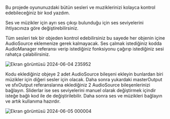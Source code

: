 Bu projede oyununuzdaki bütün sesleri ve muziklerinizi kolayca kontrol edebileceğiniz bir kod yazdım.

Ses ve müzikler için ayrı ses çıkışı bulunduğu için ses seviyelerini ihtiyacınıza göre değiştirebilirsiniz.

Tüm sesleri tek bir objeden kontrol edebilirsiniz bu sayede her objenin içine AudioSource eklemenize gerek kalmayacak.
Ses çalmak istediğiniz kodda AudioManager referansı verip istediğiniz fonksiyonu çağırıp istediğiniz sesi rahatça çalabilirsiniz.

![Ekran görüntüsü 2024-06-04 235952](https://github.com/Florianus04/AudioManager/assets/101597266/54f4a4fd-b07f-4f9c-a0ef-4e496431074f)

Kodu eklediğiniz objeye 2 adet AudioSource bileşeni ekleyin bunlardan biri müzikler için diğeri sesler için olacak.
Daha sonra yukardaki masterOutput ve sfxOutput referanslarına eklediğiniz 2 AudioSource bileşenlerinizi bağlayın.
Sliderlar ise ses seviyelerini manuel olarak değiştirmek içindir isteğe bağlı kod ile de değiştirilebilir.
Daha sonra ses ve müzikleri bağlayın ve artık kullanıma hazırdır.

![Ekran görüntüsü 2024-06-05 000004](https://github.com/Florianus04/AudioManager/assets/101597266/b4f5f266-96e1-4abe-bc2c-16cc30650c19)

